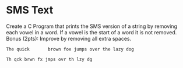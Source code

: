 # SMS Text

Create a C Program that prints the SMS version of a string by removing each vowel in a word. If a vowel is the start of a word it is not removed. Bonus (2pts): Improve by removing all extra spaces.

`The quick       brown fox jumps over the lazy dog`

`Th qck brwn fx jmps ovr th lzy dg`
